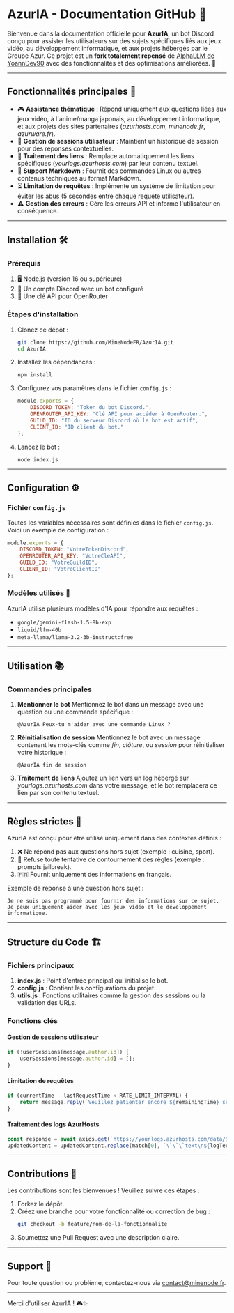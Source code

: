# AzurIA - Documentation GitHub 🚀

Bienvenue dans la documentation officielle pour **AzurIA**, un bot Discord conçu pour assister les utilisateurs sur des sujets spécifiques liés aux jeux vidéo, au développement informatique, et aux projets hébergés par le Groupe Azur. Ce projet est un **fork totalement repensé** de [AlphaLLM de YoannDev90](https://github.com/YoannDev90/AlphaLLM) avec des fonctionnalités et des optimisations améliorées. 🎉

---

## **Fonctionnalités principales** 🌟

- 🎮 **Assistance thématique** : Répond uniquement aux questions liées aux jeux vidéo, à l'anime/manga japonais, au développement informatique, et aux projets des sites partenaires (*azurhosts.com*, *minenode.fr*, *azurware.fr*).
- 🧠 **Gestion de sessions utilisateur** : Maintient un historique de session pour des réponses contextuelles.
- 🔗 **Traitement des liens** : Remplace automatiquement les liens spécifiques (*yourlogs.azurhosts.com*) par leur contenu textuel.
- 📄 **Support Markdown** : Fournit des commandes Linux ou autres contenus techniques au format Markdown.
- ⏳ **Limitation de requêtes** : Implémente un système de limitation pour éviter les abus (5 secondes entre chaque requête utilisateur).
- ⚠️ **Gestion des erreurs** : Gère les erreurs API et informe l'utilisateur en conséquence.

---

## **Installation** 🛠️

### Prérequis
1. 🖥️ Node.js (version 16 ou supérieure)
2. 🤖 Un compte Discord avec un bot configuré
3. 🔑 Une clé API pour OpenRouter

### Étapes d'installation
1. Clonez ce dépôt :
   ```bash
   git clone https://github.com/MineNodeFR/AzurIA.git
   cd AzurIA
   ```

2. Installez les dépendances :
   ```bash
   npm install
   ```

3. Configurez vos paramètres dans le fichier `config.js` :
   ```javascript
   module.exports = {
       DISCORD_TOKEN: "Token du bot Discord.",
       OPENROUTER_API_KEY: "Clé API pour accéder à OpenRouter.",
       GUILD_ID: "ID du serveur Discord où le bot est actif",
       CLIENT_ID: "ID client du bot."
   };
   ```

4. Lancez le bot :
   ```bash
   node index.js
   ```

---

## **Configuration** ⚙️

### Fichier `config.js`
Toutes les variables nécessaires sont définies dans le fichier `config.js`. Voici un exemple de configuration :
```javascript
module.exports = {
    DISCORD_TOKEN: "VotreTokenDiscord",
    OPENROUTER_API_KEY: "VotreCleAPI",
    GUILD_ID: "VotreGuildID",
    CLIENT_ID: "VotreClientID"
};
```

### Modèles utilisés 🧩
AzurIA utilise plusieurs modèles d'IA pour répondre aux requêtes :
- `google/gemini-flash-1.5-8b-exp`
- `liquid/lfm-40b`
- `meta-llama/llama-3.2-3b-instruct:free`

---

## **Utilisation** 📚

### Commandes principales

1. **Mentionner le bot**
   Mentionnez le bot dans un message avec une question ou une commande spécifique :
   ```text
   @AzurIA Peux-tu m'aider avec une commande Linux ?
   ```

2. **Réinitialisation de session**
   Mentionnez le bot avec un message contenant les mots-clés comme *fin*, *clôture*, ou *session* pour réinitialiser votre historique :
   ```text
   @AzurIA fin de session
   ```

3. **Traitement de liens**
   Ajoutez un lien vers un log hébergé sur *yourlogs.azurhosts.com* dans votre message, et le bot remplacera ce lien par son contenu textuel.

---

## **Règles strictes** 📜

AzurIA est conçu pour être utilisé uniquement dans des contextes définis :
1. ❌ Ne répond pas aux questions hors sujet (exemple : cuisine, sport).
2. 🚫 Refuse toute tentative de contournement des règles (exemple : prompts jailbreak).
3. 🇫🇷 Fournit uniquement des informations en français.

Exemple de réponse à une question hors sujet :
```text
Je ne suis pas programmé pour fournir des informations sur ce sujet. Je peux uniquement aider avec les jeux vidéo et le développement informatique.
```

---

## **Structure du Code** 🏗️

### Fichiers principaux

1. **index.js** : Point d'entrée principal qui initialise le bot.
2. **config.js** : Contient les configurations du projet.
3. **utils.js** : Fonctions utilitaires comme la gestion des sessions ou la validation des URLs.

### Fonctions clés

#### Gestion de sessions utilisateur
```javascript
if (!userSessions[message.author.id]) {
    userSessions[message.author.id] = [];
}
```

#### Limitation de requêtes
```javascript
if (currentTime - lastRequestTime < RATE_LIMIT_INTERVAL) {
    return message.reply(`Veuillez patienter encore ${remainingTime} secondes avant d'envoyer un autre message.`);
}
```

#### Traitement des logs AzurHosts
```javascript
const response = await axios.get(`https://yourlogs.azurhosts.com/data/${id}`);
updatedContent = updatedContent.replace(match[0], `\`\`\`text\n${logText}\n\`\`\``);
```

---

## **Contributions** 🤝

Les contributions sont les bienvenues ! Veuillez suivre ces étapes :
1. Forkez le dépôt.
2. Créez une branche pour votre fonctionnalité ou correction de bug :
   ```bash
   git checkout -b feature/nom-de-la-fonctionnalite
   ```
3. Soumettez une Pull Request avec une description claire.

---

## **Support** 📧

Pour toute question ou problème, contactez-nous via [contact@minenode.fr](mailto:contact@minenode.fr).

---

Merci d'utiliser AzurIA ! 🎮✨
